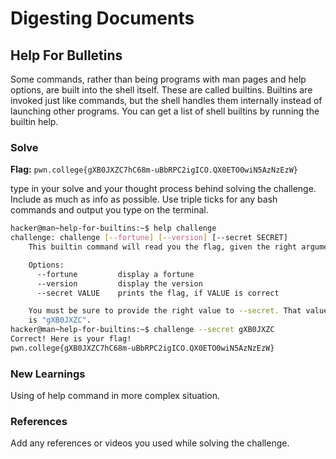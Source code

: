 # Digesting Documents

## Help For Bulletins
Some commands, rather than being programs with man pages and help options, 
are built into the shell itself. These are called builtins. 
Builtins are invoked just like commands, but the shell handles them internally instead of launching other programs. 
You can get a list of shell builtins by running the builtin help. 

### Solve
**Flag:** `pwn.college{gXB0JXZC7hC68m-uBbRPC2igICO.QX0ETO0wiN5AzNzEzW}`

type in your solve and your thought process behind solving the challenge. Include as much as info as possible. Use triple ticks for any bash commands and output you type on the terminal.

```bash
hacker@man~help-for-builtins:~$ help challenge
challenge: challenge [--fortune] [--version] [--secret SECRET]
    This builtin command will read you the flag, given the right arguments!

    Options:
      --fortune         display a fortune
      --version         display the version
      --secret VALUE    prints the flag, if VALUE is correct

    You must be sure to provide the right value to --secret. That value
    is "gXB0JXZC".
hacker@man~help-for-builtins:~$ challenge --secret gXB0JXZC
Correct! Here is your flag!
pwn.college{gXB0JXZC7hC68m-uBbRPC2igICO.QX0ETO0wiN5AzNzEzW}
```

### New Learnings
Using of help command in more complex situation.
### References 
Add any references or videos you used while solving the challenge.
